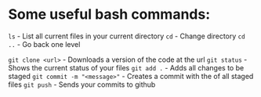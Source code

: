 # Some useful bash commands:

`ls` - List all current files in your current directory
`cd` - Change directory
`cd ..` - Go back one level

`git clone <url>` - Downloads a version of the code at the url
`git status` - Shows the current status of your files
`git add .` - Adds all changes to be staged
`git commit -m "<message>"` - Creates a commit with the <message> of all staged files
`git push` - Sends your commits to github
